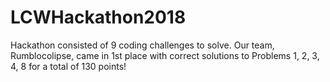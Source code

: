 # LCWHackathon2018
Hackathon consisted of 9 coding challenges to solve. Our team, Rumblocolipse, came in 1st place with correct solutions to Problems 1, 2, 3, 4, 8 for a total of 130 points! 
